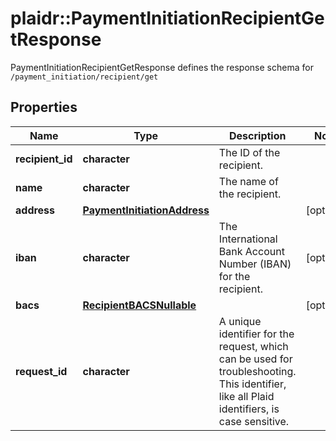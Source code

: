 # plaidr::PaymentInitiationRecipientGetResponse

PaymentInitiationRecipientGetResponse defines the response schema for `/payment_initiation/recipient/get`

## Properties
Name | Type | Description | Notes
------------ | ------------- | ------------- | -------------
**recipient_id** | **character** | The ID of the recipient. | 
**name** | **character** | The name of the recipient. | 
**address** | [**PaymentInitiationAddress**](PaymentInitiationAddress.md) |  | [optional] 
**iban** | **character** | The International Bank Account Number (IBAN) for the recipient. | [optional] 
**bacs** | [**RecipientBACSNullable**](RecipientBACSNullable.md) |  | [optional] 
**request_id** | **character** | A unique identifier for the request, which can be used for troubleshooting. This identifier, like all Plaid identifiers, is case sensitive. | 


